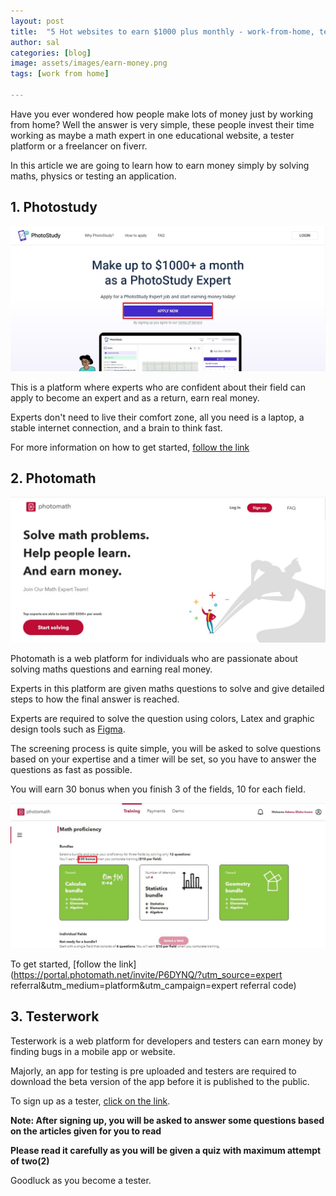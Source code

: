 ```yaml
---
layout: post
title:  "5 Hot websites to earn $1000 plus monthly - work-from-home, tester, expert, freelancer"
author: sal
categories: [blog]
image: assets/images/earn-money.png
tags: [work from home]

---
```

Have you ever wondered how people make lots of money just by working from home? Well the answer is very simple, these people invest their time working as maybe a math expert in one educational website, a tester platform or a freelancer on fiverr.

In this article we are going to learn how to earn money simply by solving maths, physics or testing an application.

## 1. Photostudy

![Photostudy](../assets/images/Screenshot%202022-08-19%20225331.jpg)

This is a platform where experts who are confident about their field can apply to become an expert and as a return, earn real money.

Experts don't need to live their comfort zone, all you need is a laptop, a stable internet connection, and a brain to think fast.

For more information on how to get started, [follow the link](../5-websites-to-earn-real-money/)

## 2. Photomath

![Photo math](../assets/images/photomath-intro.jpg)

Photomath is a web platform for individuals who are passionate about solving maths questions and earning real money.

Experts in this platform are given maths questions to solve and give detailed steps to how the final answer is reached. 

Experts are required to solve the question using colors, Latex and graphic design tools such as [Figma](https://www.figma.com/).

The screening process is quite simple, you will be asked to solve questions based on your expertise and a timer will be set, so you have to answer the questions as fast as possible.

You will earn $30$ bonus when you finish $3$ of the fields, $10$ for each field.

![$30 bonus](../assets/images/math-proficiency.jpg)

To get started, [follow the link](https://portal.photomath.net/invite/P6DYNQ/?utm_source=expert referral&utm_medium=platform&utm_campaign=expert referral code)

## 3. Testerwork

Testerwork is a web platform for developers and testers can earn money by finding bugs in a mobile app or website.

Majorly, an app for testing is pre uploaded and testers are required to download the beta version of the app before it is published to the public.

To sign up as a tester, [click on the link](https://testers.testerwork.com/tester-account/sign-up).

**Note: After signing up, you will be asked to answer some questions based on the articles given for you to read**

**Please read it carefully as you will be given a quiz with maximum attempt of two(2)**

Goodluck as you become a tester.